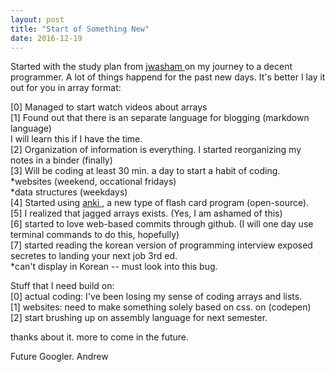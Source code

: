 ```yaml
---
layout: post
title: "Start of Something New"
date: 2016-12-19
---
```


Started with the study plan from <a href="https://github.com/jwasham/google-interview-university#did-i-get-the-job"> jwasham </a> on my journey to a decent programmer.
A lot of things happend for the past new days. 
It's better I lay it out for you in array format:

[0] Managed to start watch videos about arrays <br>
[1] Found out that there is an separate language for blogging (markdown language)<br>
    I will learn this if I have the time. <br>
[2] Organization of information is everything. I started reorganizing my notes in a binder (finally) <br>
[3] Will be coding at least 30 min. a day to start a habit of coding.<br>
    *websites (weekend, occational fridays) <br>
    *data structures (weekdays) <br>
[4] Started using <a href="http://ankisrs.net/"> anki </a>, a new type of flash card program (open-source). <br>
[5] I realized that jagged arrays exists. (Yes, I am ashamed of this) <br>
[6] started to love web-based commits through github. (I will one day use terminal commands to do this, hopefully) <br>
[7] started reading the korean version of programming interview exposed secretes to landing your next job 3rd ed. <br>
     *can't display in Korean -- must look into this bug. <br>

Stuff that I need build on: <br>
[0] actual coding: I've been losing my sense of coding arrays and lists. <br>
[1] websites: need to make something solely based on css. on (codepen) <br>
[2] start brushing up on assembly language for next semester. <br>

thanks about it. more to come in the future. <br>

Future Googler.
Andrew

